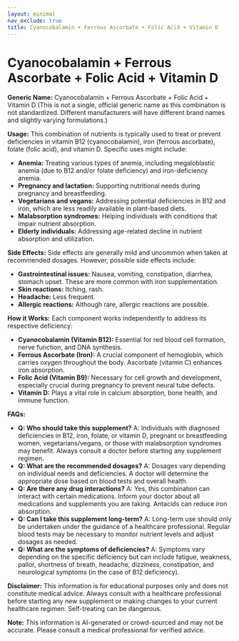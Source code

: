```yaml
---
layout: minimal
nav_exclude: true
title: Cyanocobalamin + Ferrous Ascorbate + Folic Acid + Vitamin D
---
```


# Cyanocobalamin + Ferrous Ascorbate + Folic Acid + Vitamin D

**Generic Name:** Cyanocobalamin + Ferrous Ascorbate + Folic Acid + Vitamin D (This is not a single, official generic name as this combination is not standardized. Different manufacturers will have different brand names and slightly varying formulations.)


**Usage:** This combination of nutrients is typically used to treat or prevent deficiencies in vitamin B12 (cyanocobalamin), iron (ferrous ascorbate), folate (folic acid), and vitamin D.  Specific uses might include:

* **Anemia:**  Treating various types of anemia, including megaloblastic anemia (due to B12 and/or folate deficiency) and iron-deficiency anemia.
* **Pregnancy and lactation:** Supporting nutritional needs during pregnancy and breastfeeding.
* **Vegetarians and vegans:** Addressing potential deficiencies in B12 and iron, which are less readily available in plant-based diets.
* **Malabsorption syndromes:** Helping individuals with conditions that impair nutrient absorption.
* **Elderly individuals:** Addressing age-related decline in nutrient absorption and utilization.


**Side Effects:** Side effects are generally mild and uncommon when taken at recommended dosages. However, possible side effects include:

* **Gastrointestinal issues:** Nausea, vomiting, constipation, diarrhea, stomach upset.  These are more common with iron supplementation.
* **Skin reactions:** Itching, rash.
* **Headache:**  Less frequent.
* **Allergic reactions:** Although rare, allergic reactions are possible.


**How it Works:** Each component works independently to address its respective deficiency:

* **Cyanocobalamin (Vitamin B12):** Essential for red blood cell formation, nerve function, and DNA synthesis.
* **Ferrous Ascorbate (Iron):**  A crucial component of hemoglobin, which carries oxygen throughout the body. Ascorbate (vitamin C) enhances iron absorption.
* **Folic Acid (Vitamin B9):** Necessary for cell growth and development, especially crucial during pregnancy to prevent neural tube defects.
* **Vitamin D:** Plays a vital role in calcium absorption, bone health, and immune function.


**FAQs:**

* **Q: Who should take this supplement?** A: Individuals with diagnosed deficiencies in B12, iron, folate, or vitamin D, pregnant or breastfeeding women, vegetarians/vegans, or those with malabsorption syndromes may benefit.  Always consult a doctor before starting any supplement regimen.
* **Q: What are the recommended dosages?** A: Dosages vary depending on individual needs and deficiencies. A doctor will determine the appropriate dose based on blood tests and overall health.
* **Q: Are there any drug interactions?** A:  Yes, this combination can interact with certain medications.  Inform your doctor about all medications and supplements you are taking.  Antacids can reduce iron absorption.
* **Q: Can I take this supplement long-term?** A: Long-term use should only be undertaken under the guidance of a healthcare professional.  Regular blood tests may be necessary to monitor nutrient levels and adjust dosages as needed.
* **Q: What are the symptoms of deficiencies?** A: Symptoms vary depending on the specific deficiency but can include fatigue, weakness, pallor, shortness of breath, headache, dizziness, constipation, and neurological symptoms (in the case of B12 deficiency).


**Disclaimer:** This information is for educational purposes only and does not constitute medical advice. Always consult with a healthcare professional before starting any new supplement or making changes to your current healthcare regimen.  Self-treating can be dangerous.


**Note:** This information is AI-generated or crowd-sourced and may not be accurate. Please consult a medical professional for verified advice.